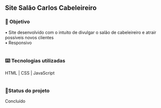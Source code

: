 <h2>Site Salão Carlos Cabeleireiro</h2>

<h3>🔎 Objetivo</h3>
• Site desenvolvido com o intuito de divulgar o salão de cabeleireiro e atrair possíveis novos clientes
<br>
•  Responsivo
<br><br>
<h3>⌨️ Tecnologias utilizadas</h3>
HTML | CSS | JavaScript
<br><br>
<h3>🎯Status do projeto</h3>
Concluído
